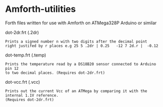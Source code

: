 # Amforth-utilities

Forth files written for use with Amforth on ATMega328P Arduino or similar

dot-2dr.frt  (.2dr)

	Prints a signed number n with two digits after the decimal point
	right justifed by r places e.g 25 5 .2dr | 0.25   -12 7 2d.r |  -0.12

dot-temp.frt  (.temp)

	Prints the temperature read by a DS18B20 sensor connected to Arduino pin 12
	to two decimal places. (Requires dot-2dr.frt)

dot-vcc.frt  (.vcc)

	Prints out the current Vcc of an ATMega by comparing it with the internal 1.1V reference.
	(Requires dot-2dr.frt)

